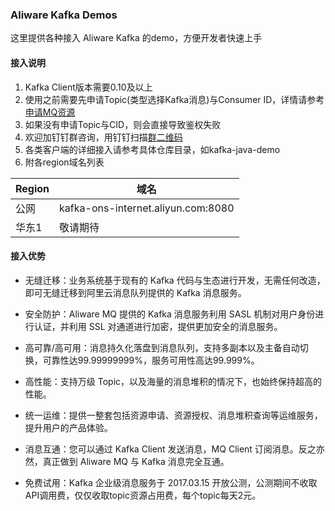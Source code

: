 ### Aliware Kafka Demos
这里提供各种接入 Aliware Kafka 的demo，方便开发者快速上手
#### 接入说明
1. Kafka Client版本需要0.10及以上
2. 使用之前需要先申请Topic(类型选择Kafka消息)与Consumer ID，详情请参考[申请MQ资源](https://help.aliyun.com/document_detail/29536.html?spm=5176.doc29546.2.2.gWIToO)
3. 如果没有申请Topic与CID，则会直接导致鉴权失败
4. 欢迎加钉钉群咨询，用钉钉扫描[群二维码](http://img3.tbcdn.cn/5476e8b07b923/TB1HEQgQpXXXXbdXVXXXXXXXXXX)
5. 各类客户端的详细接入请参考具体仓库目录，如kafka-java-demo
6. 附各region域名列表


| Region | 域名 |
| --- | --- |
| 公网 | kafka-ons-internet.aliyun.com:8080 |
| 华东1 | 敬请期待 |

#### 接入优势
* 无缝迁移：业务系统基于现有的 Kafka 代码与生态进行开发，无需任何改造，即可无缝迁移到阿里云消息队列提供的 Kafka 消息服务。

* 安全防护：Aliware MQ 提供的 Kafka 消息服务利用 SASL 机制对用户身份进行认证，并利用 SSL 对通道进行加密，提供更加安全的消息服务。

* 高可靠/高可用：消息持久化落盘到消息队列，支持多副本以及主备自动切换，可靠性达99.99999999%，服务可用性高达99.999%。

* 高性能：支持万级 Topic，以及海量的消息堆积的情况下，也始终保持超高的性能。

* 统一运维：提供一整套包括资源申请、资源授权、消息堆积查询等运维服务，提升用户的产品体验。

* 消息互通：您可以通过 Kafka Client 发送消息，MQ Client 订阅消息。反之亦然，真正做到 Aliware MQ 与 Kafka 消息完全互通。

* 免费试用：Kafka 企业级消息服务于 2017.03.15 开放公测，公测期间不收取API调用费，仅仅收取topic资源占用费，每个topic每天2元。

	


